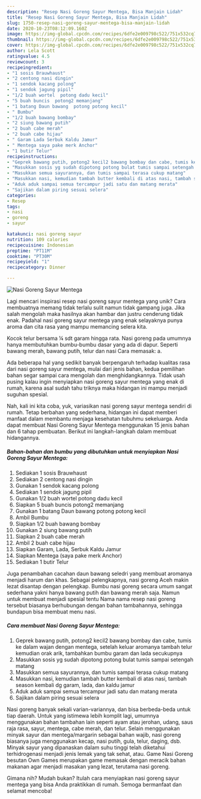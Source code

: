 ```yaml
---
description: "Resep Nasi Goreng Sayur Mentega, Bisa Manjain Lidah"
title: "Resep Nasi Goreng Sayur Mentega, Bisa Manjain Lidah"
slug: 1750-resep-nasi-goreng-sayur-mentega-bisa-manjain-lidah
date: 2020-10-23T08:12:09.160Z
image: https://img-global.cpcdn.com/recipes/6dfe2e009798c522/751x532cq70/nasi-goreng-sayur-mentega-foto-resep-utama.jpg
thumbnail: https://img-global.cpcdn.com/recipes/6dfe2e009798c522/751x532cq70/nasi-goreng-sayur-mentega-foto-resep-utama.jpg
cover: https://img-global.cpcdn.com/recipes/6dfe2e009798c522/751x532cq70/nasi-goreng-sayur-mentega-foto-resep-utama.jpg
author: Lela Scott
ratingvalue: 4.5
reviewcount: 3
recipeingredient:
- "1 sosis Brauwhaust"
- "2 centong nasi dingin"
- "1 sendok kacang polong"
- "1 sendok jagung pipil"
- "1/2 buah wortel  potong dadu kecil"
- "5 buah buncis  potong2 memanjang"
- "1 batang Daun bawang  potong potong kecil"
- " Bumbu"
- "1/2 buah bawang bombay"
- "2 siung bawang putih"
- "2 buah cabe merah"
- "2 buah cabe hijau"
- " Garam Lada Serbuk Kaldu Jamur"
- " Mentega saya pake merk Anchor"
- "1 butir Telur"
recipeinstructions:
- "Geprek bawang putih, potong2 kecil2 bawang bombay dan cabe, tumis ke dalam wajan dengan mentega, setelah keluar aromanya tambah telur kemudian orak arik, tambahkan bumbu garam dan lada secukupnya"
- "Masukkan sosis yg sudah dipotong potong bulat tumis sampai setengah matang"
- "Masukkan semua sayurannya, dan tumis sampai terasa cukup matang"
- "Masukkan nasi, kemudian tambah butter kembali di atas nasi, tambah season kembali dg garam, lada, dan kaldu jamur"
- "Aduk aduk sampai semua tercampur jadi satu dan matang merata"
- "Sajikan dalam piring sesuai selera"
categories:
- Resep
tags:
- nasi
- goreng
- sayur

katakunci: nasi goreng sayur 
nutrition: 109 calories
recipecuisine: Indonesian
preptime: "PT11M"
cooktime: "PT30M"
recipeyield: "1"
recipecategory: Dinner

---
```



![Nasi Goreng Sayur Mentega](https://img-global.cpcdn.com/recipes/6dfe2e009798c522/751x532cq70/nasi-goreng-sayur-mentega-foto-resep-utama.jpg)

Lagi mencari inspirasi resep nasi goreng sayur mentega yang unik? Cara membuatnya memang tidak terlalu sulit namun tidak gampang juga. Jika salah mengolah maka hasilnya akan hambar dan justru cenderung tidak enak. Padahal nasi goreng sayur mentega yang enak selayaknya punya aroma dan cita rasa yang mampu memancing selera kita.

Kocok telur bersama ¼ sdt garam hingga rata. Nasi goreng pada umumnya hanya membutuhkan bumbu-bumbu dasar yang ada di dapur. Seperti bawang merah, bawang putih, telur dan nasi Cara memasak: a.

Ada beberapa hal yang sedikit banyak berpengaruh terhadap kualitas rasa dari nasi goreng sayur mentega, mulai dari jenis bahan, kedua pemilihan bahan segar sampai cara mengolah dan menghidangkannya. Tidak usah pusing kalau ingin menyiapkan nasi goreng sayur mentega yang enak di rumah, karena asal sudah tahu triknya maka hidangan ini mampu menjadi suguhan spesial.


Nah, kali ini kita coba, yuk, variasikan nasi goreng sayur mentega sendiri di rumah. Tetap berbahan yang sederhana, hidangan ini dapat memberi manfaat dalam membantu menjaga kesehatan tubuhmu sekeluarga. Anda dapat membuat Nasi Goreng Sayur Mentega menggunakan 15 jenis bahan dan 6 tahap pembuatan. Berikut ini langkah-langkah dalam membuat hidangannya.

<!--inarticleads1-->

##### Bahan-bahan dan bumbu yang dibutuhkan untuk menyiapkan Nasi Goreng Sayur Mentega:

1. Sediakan 1 sosis Brauwhaust
1. Sediakan 2 centong nasi dingin
1. Gunakan 1 sendok kacang polong
1. Sediakan 1 sendok jagung pipil
1. Gunakan 1/2 buah wortel  potong dadu kecil
1. Siapkan 5 buah buncis  potong2 memanjang
1. Gunakan 1 batang Daun bawang  potong potong kecil
1. Ambil  Bumbu
1. Siapkan 1/2 buah bawang bombay
1. Gunakan 2 siung bawang putih
1. Siapkan 2 buah cabe merah
1. Ambil 2 buah cabe hijau
1. Siapkan  Garam, Lada, Serbuk Kaldu Jamur
1. Siapkan  Mentega (saya pake merk Anchor)
1. Sediakan 1 butir Telur


Juga penambahan cacahan daun bawang seledri yang membuat aromanya menjadi harum dan khas. Sebagai pelengkapnya, nasi goreng Aceh makin lezat disantap dengan pelengkap. Bumbu nasi goreng secara umum sangat sederhana yakni hanya bawang putih dan bawang merah saja. Namun untuk membuat menjadi spesial tentu Nama nama resep nasi goreng tersebut biasanya berhubungan dengan bahan tambahannya, sehingga bundapun bisa membuat menu nasi. 

<!--inarticleads2-->

##### Cara membuat Nasi Goreng Sayur Mentega:

1. Geprek bawang putih, potong2 kecil2 bawang bombay dan cabe, tumis ke dalam wajan dengan mentega, setelah keluar aromanya tambah telur kemudian orak arik, tambahkan bumbu garam dan lada secukupnya
1. Masukkan sosis yg sudah dipotong potong bulat tumis sampai setengah matang
1. Masukkan semua sayurannya, dan tumis sampai terasa cukup matang
1. Masukkan nasi, kemudian tambah butter kembali di atas nasi, tambah season kembali dg garam, lada, dan kaldu jamur
1. Aduk aduk sampai semua tercampur jadi satu dan matang merata
1. Sajikan dalam piring sesuai selera


Nasi goreng banyak sekali varian-variannya, dan bisa berbeda-beda untuk tiap daerah. Untuk yang istimewa lebih komplit lagi, umumnya menggunakan bahan tambahan lain seperti ayam atau jerohan, udang, saus raja rasa, sayur, mentega, cabe merah, dan telur. Selain menggunakan minyak sayur dan mentega/margarin sebagai bahan wajib, nasi goreng biasanya juga menggunakan kecap, nasi putih, gula, telur, daging, dsb. Minyak sayur yang dipanaskan dalam suhu tinggi telah diketahui terhidrogenasi menjadi jenis lemak yang tak sehat, atau. Game Nasi Goreng besutan Own Games merupakan game memasak dengan meracik bahan makanan agar menjadi masakan yang lezat, terutama nasi goreng. 

Gimana nih? Mudah bukan? Itulah cara menyiapkan nasi goreng sayur mentega yang bisa Anda praktikkan di rumah. Semoga bermanfaat dan selamat mencoba!
